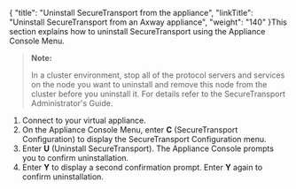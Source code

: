 {
    "title": "Uninstall SecureTransport from the appliance",
    "linkTitle": "Uninstall SecureTransport from an Axway appliance",
    "weight": "140"
}This section explains how to uninstall <span class="mc-variable axway_variables.Component_Short_Name variable">SecureTransport</span> using the Appliance Console Menu.

> **Note:**
>
> In a cluster environment, stop all of the protocol servers and services on the node you want to uninstall and remove this node from the cluster before you uninstall it. For details refer to the SecureTransport Administrator's Guide.

1.  Connect to your virtual appliance.
2.  On the Appliance Console Menu, enter **C** (SecureTransport Configuration) to display the <span class="mc-variable axway_variables.Component_Short_Name variable">SecureTransport</span> Configuration menu.
3.  Enter **U** (Uninstall <span class="mc-variable axway_variables.Component_Short_Name variable">SecureTransport</span>). The Appliance Console prompts you to confirm uninstallation.
4.  Enter **Y** to display a second confirmation prompt. Enter **Y** again to confirm uninstallation.
